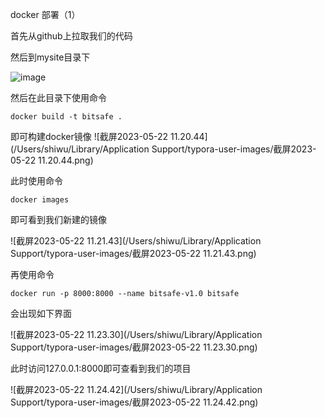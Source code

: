 docker 部署（1）

首先从github上拉取我们的代码

然后到mysite目录下

![image]([https://github.com/jackson-jam/bit-safe/blob/main/%E6%88%AA%E5%B1%8F2023-05-22%2011.19.16.png])

然后在此目录下使用命令

```docker build -t bitsafe . ```

即可构建docker镜像  ![截屏2023-05-22 11.20.44](/Users/shiwu/Library/Application Support/typora-user-images/截屏2023-05-22 11.20.44.png)

此时使用命令

```docker images```

即可看到我们新建的镜像

![截屏2023-05-22 11.21.43](/Users/shiwu/Library/Application Support/typora-user-images/截屏2023-05-22 11.21.43.png)

再使用命令

```docker run -p 8000:8000 --name bitsafe-v1.0 bitsafe ```

会出现如下界面

![截屏2023-05-22 11.23.30](/Users/shiwu/Library/Application Support/typora-user-images/截屏2023-05-22 11.23.30.png)

此时访问127.0.0.1:8000即可查看到我们的项目

![截屏2023-05-22 11.24.42](/Users/shiwu/Library/Application Support/typora-user-images/截屏2023-05-22 11.24.42.png)
